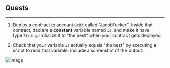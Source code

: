 ## ****Quests****

---

1. Deploy a contract to account `0x03` called "JacobTucker". Inside that contract, declare a **constant** variable named `is`, and make it have type `String`. Initialize it to "the best" when your contract gets deployed.

3. Check that your variable `is` actually equals "the best" by executing a script to read that variable. Include a screenshot of the output.

![image](https://user-images.githubusercontent.com/48922178/174787105-501bbde3-4d74-4f7a-9500-81894e926749.png)
